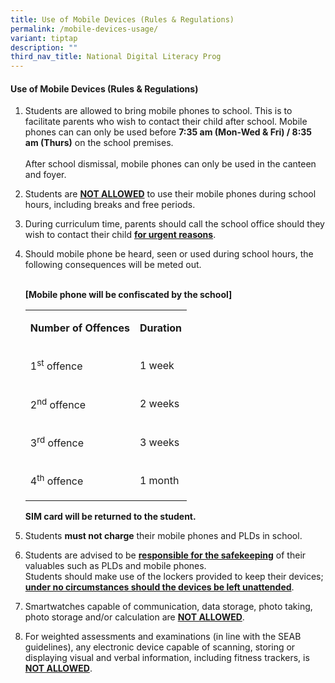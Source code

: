 ```yaml
---
title: Use of Mobile Devices (Rules & Regulations)
permalink: /mobile-devices-usage/
variant: tiptap
description: ""
third_nav_title: National Digital Literacy Prog
---
```

<h4><strong>Use of Mobile Devices (Rules &amp; Regulations)</strong></h4>
<ol data-tight="true" class="tight">
<li>
<p>Students are allowed to bring mobile phones to school. This is to facilitate
parents who wish to contact their child after school. Mobile phones can
can only be used before <strong>7:35 am (Mon-Wed &amp; Fri) / 8:35 am (Thurs)</strong> on
the school premises.
<br>
<br>After school dismissal, mobile phones can only be used in the canteen
and foyer.</p>
<p></p>
</li>
<li>
<p>Students are <strong><u>NOT ALLOWED</u></strong> to use their mobile phones
during school hours, including breaks and free periods.</p>
<p></p>
</li>
<li>
<p>During curriculum time, parents should call the school office should they
wish to contact their child <strong><u>for urgent reasons</u></strong>.</p>
<p></p>
</li>
<li>
<p>Should mobile phone be heard, seen or used during school hours, the following
consequences will be meted out.</p>
<p>
<br><strong>[Mobile phone will be confiscated by the school]</strong>
</p>
<table style="minWidth: 50px">
<colgroup>
<col>
<col>
</colgroup>
<tbody>
<tr>
<td rowspan="1" colspan="1">
<p><strong>Number of Offences</strong>
</p>
</td>
<td rowspan="1" colspan="1">
<p><strong>Duration</strong>
</p>
</td>
</tr>
<tr>
<td rowspan="1" colspan="1">
<p>1<sup>st</sup> offence</p>
</td>
<td rowspan="1" colspan="1">
<p>1 week</p>
</td>
</tr>
<tr>
<td rowspan="1" colspan="1">
<p>2<sup>nd</sup> offence</p>
</td>
<td rowspan="1" colspan="1">
<p>2 weeks</p>
</td>
</tr>
<tr>
<td rowspan="1" colspan="1">
<p>3<sup>rd</sup> offence</p>
</td>
<td rowspan="1" colspan="1">
<p>3 weeks</p>
</td>
</tr>
<tr>
<td rowspan="1" colspan="1">
<p>4<sup>th</sup> offence</p>
</td>
<td rowspan="1" colspan="1">
<p>1 month</p>
</td>
</tr>
</tbody>
</table>
<p><strong>SIM card will be returned to the student.</strong>
</p>
<p></p>
</li>
<li>
<p>Students <strong>must not charge</strong> their mobile phones and PLDs in
school.</p>
<p></p>
</li>
<li>
<p>Students are advised to be <strong><u>responsible for the safekeeping</u></strong> of
their valuables such as PLDs and mobile phones.
<br>Students should make use of the lockers provided to keep their devices; <strong><u>under no circumstances should the devices be left unattended</u></strong>.</p>
<p></p>
</li>
<li>
<p>Smartwatches capable of communication, data storage, photo taking, photo
storage and/or calculation are <strong><u>NOT ALLOWED</u></strong>.</p>
<p></p>
</li>
<li>
<p>For weighted assessments and examinations (in line with the SEAB guidelines),
any electronic device capable of scanning, storing or displaying visual
and verbal information, including fitness trackers, is <strong><u>NOT ALLOWED</u></strong>.</p>
</li>
</ol>
<p></p>